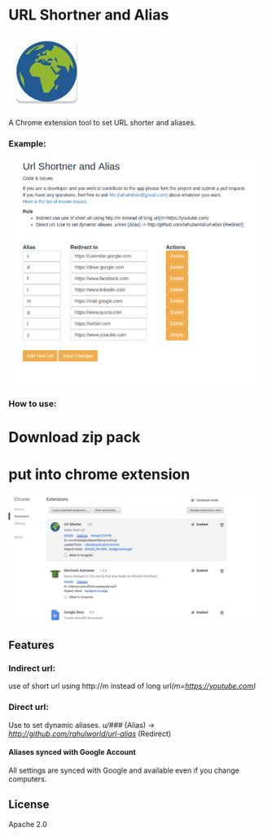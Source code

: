 # URL Shortner and Alias

<img src="ic_launcher.png" width="150px">

A Chrome extension tool to set URL shorter and aliases.

### Example:

![](/screenshots/image12.png)

### How to use:
# Download zip pack
# put into chrome extension
![](/screenshots/catch.png)
## Features
### Indirect url: 
use of short url using http://m instead of long url<i>(m=https://youtube.com)</i> </li>
### Direct url: 
Use to set dynamic aliases. <i>u/###</i> (Alias) -> <i>http://github.com/rahulworld/url-alias</i> (Redirect)</li>

#### Aliases synced with Google Account

All settings are synced with Google and available even if you change computers.

## License

Apache 2.0
